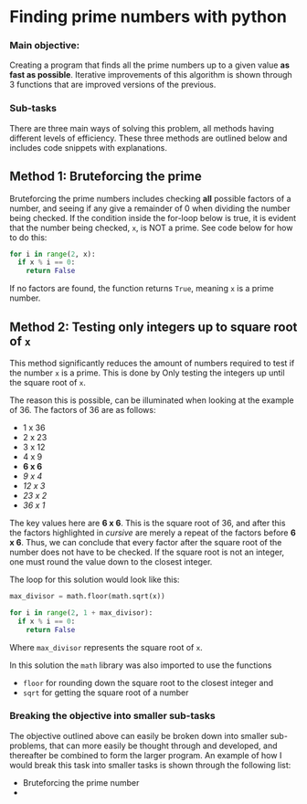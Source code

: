 # Finding prime numbers with python

### Main objective:
Creating a program that finds all the prime numbers up to a given value **as fast as possible**.
Iterative improvements of this algorithm is shown through 3 functions that are improved versions of the previous. 

### Sub-tasks
There are three main ways of solving this problem, all methods having different levels of efficiency. These three methods are outlined below and includes code snippets with explanations.


## Method 1: Bruteforcing the prime
Bruteforcing the prime numbers includes checking **all** possible factors of a number, and seeing if any give a remainder of 0 when dividing the number being checked. If the condition inside the for-loop below is true, it is evident that the number being checked, `x`, is NOT a prime. See code below for how to do this:

```.py
for i in range(2, x):
  if x % i == 0:
    return False
```

If no factors are found, the function returns `True`, meaning `x` is a prime number.


## Method 2: Testing only integers up to square root of `x`
This method significantly reduces the amount of numbers required to test if the number `x` is a prime. This is done by Only testing the integers up until the square root of `x`.

The reason this is possible, can be illuminated when looking at the example of 36. The factors of 36 are as follows:
* 1 x 36
* 2 x 23
* 3 x 12
* 4 x 9
* **6 x 6**
* *9 x 4*
* *12 x 3*
* *23 x 2*
* *36 x 1*

The key values here are **6 x 6**. This is the square root of 36, and after this the factors highlighted in *cursive* are merely a repeat of the factors before **6 x 6**. Thus, we can conclude that every factor after the square root of the number does not have to be checked. If the square root is not an integer, one must round the value down to the closest integer.

The loop for this solution would look like this:
```.py
max_divisor = math.floor(math.sqrt(x))

for i in range(2, 1 + max_divisor):
  if x % i == 0:
    return False
```

Where `max_divisor` represents the square root of `x`.

In this solution the `math` library was also imported to use the functions
* `floor` for rounding down the square root to the closest integer
and
* `sqrt` for getting the square root of a number













### Breaking the objective into smaller sub-tasks
The objective outlined above can easily be broken down into smaller sub-problems, that can more easily be thought through and developed, and thereafter be combined to form the larger program. An example of how I would break this task into smaller tasks is shown through the following list:

* Bruteforcing the prime number
* 
